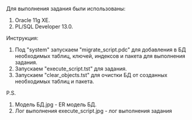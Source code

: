 Для выполнения задания были использованы:
1. Oracle 11g XE.
2. PL/SQL Developer 13.0.

Инструкция:
1. Под "system" запускаем "migrate_script.pdc" для добавления в БД необходимых таблиц, ключей, индексов и пакета для выполнения задания.
2. Запускаем "execute_script.tst" для задания.
3. Запускаем "clear_objects.tst" для очистки БД от созданных необходимых таблиц и пакета.

P.S. 
1. Модель БД.jpg - ER модель БД.
2. Лог выполнения execute_script.jpg - лог выполнения задания
